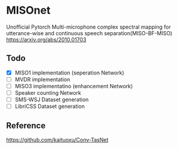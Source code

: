 # MISOnet
Unofficial Pytorch Multi-microphone complex spectral mapping for utterance-wise and continuous speech separation(MISO-BF-MISO)
https://arxiv.org/abs/2010.01703

## Todo
- [x] MISO1 implementation (seperation Network)
- [ ] MVDR implementation
- [ ] MISO3 implementatino (enhancement Network)
- [ ] Speaker counting Network
- [ ] SMS-WSJ Dataset generation
- [ ] LibriCSS Dataset generation

## Reference
https://github.com/kaituoxu/Conv-TasNet
